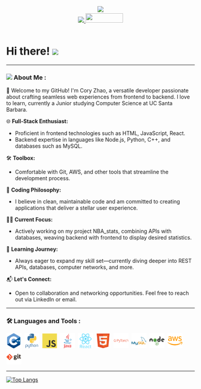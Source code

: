 <div id="header" align="center">
  <img src="https://media.giphy.com/media/gjrYDwbjnK8x36xZIO/giphy.gif" width="100"/>
</div>

<div id="badge" align="center">
  <a href="https://www.linkedin.com/in/coryzhao/">
    <img src="https://img.shields.io/badge/LinkedIn-blue?logo=linkedin&logoColor=white&style=for-the-badge" width="100"/>
  </a>
  <a href=mailto:"coryzhao80796@gmail.com">
    <img src="https://img.shields.io/badge/Gmail-D14836?style=for-the-badge&logo=gmail&logoColor=white" width="100" height ="25"/>
  </a>
</div>
<div id="counter" align="center">
  <a>
    <img src="https://komarev.com/ghpvc/?username=Cory-Zhao&style=flat-square&color=blue" alt=""/>
  </a>
</div>

<h1>
  Hi there!
  <img src="https://media.giphy.com/media/hvRJCLFzcasrR4ia7z/giphy.gif" width="30px"/>
</h1>

---
### <img src="https://media.giphy.com/media/WUlplcMpOCEmTGBtBW/giphy.gif" width="30"> About Me :

🚀 Welcome to my GitHub! I'm Cory Zhao, a versatile developer passionate about crafting seamless web experiences from frontend to backend. I love to learn, currently a Junior studying Computer Science at UC Santa Barbara.

🌐 **Full-Stack Enthusiast:**
  - Proficient in frontend technologies such as HTML, JavaScript, React.
  - Backend expertise in languages like Node.js, Python, C++, and databases such as MySQL.

🛠️ **Toolbox:**
  - Comfortable with Git, AWS, and other tools that streamline the development process.

🔧 **Coding Philosophy:**
  - I believe in clean, maintainable code and am committed to creating applications that deliver a stellar user experience.

👨‍💻 **Current Focus:**
  - Actively working on my project NBA_stats, combining APIs with databases, weaving backend with frontend to display desired statistics.
  
🌱 **Learning Journey:**
  - Always eager to expand my skill set—currently diving deeper into REST APIs, databases, computer networks, and more.

📬 **Let's Connect:**
  - Open to collaboration and networking opportunities. Feel free to reach out via LinkedIn or email.

---

### :hammer_and_wrench: Languages and Tools :

<div>
  <img src="https://github.com/devicons/devicon/blob/master/icons/cplusplus/cplusplus-original.svg" title="C++" alt="C++" width="40" height="40"/>&nbsp;
  <img src="https://github.com/devicons/devicon/blob/master/icons/python/python-original-wordmark.svg" title="Python" alt="Python" width="40" height="40"/>&nbsp;
  <img src="https://github.com/devicons/devicon/blob/master/icons/javascript/javascript-original.svg" title="JavaScript" alt="JavaScript" width="40" height="40"/>&nbsp;
  <img src="https://github.com/devicons/devicon/blob/master/icons/java/java-original-wordmark.svg" title="Java" alt="Java" width="40" height="40"/>&nbsp;
  <img src="https://github.com/devicons/devicon/blob/master/icons/react/react-original-wordmark.svg" title="React" alt="React" width="40" height="40"/>&nbsp;
  <img src="https://github.com/devicons/devicon/blob/master/icons/html5/html5-original.svg" title="HTML5" alt="HTML" width="40" height="40"/>&nbsp;
  <img src="https://github.com/devicons/devicon/blob/master/icons/pytorch/pytorch-plain-wordmark.svg" title="PyTorch" alt="PyTorch" width="40" height="40"/>&nbsp;
  <img src="https://github.com/devicons/devicon/blob/master/icons/mysql/mysql-original-wordmark.svg" title="MySQL"  alt="MySQL" width="40" height="40"/>&nbsp;
  <img src="https://github.com/devicons/devicon/blob/master/icons/nodejs/nodejs-original-wordmark.svg" title="NodeJS" alt="NodeJS" width="40" height="40"/>&nbsp;
  <img src="https://github.com/devicons/devicon/blob/master/icons/amazonwebservices/amazonwebservices-plain-wordmark.svg" title="AWS" alt="AWS" width="40" height="40"/>&nbsp;
  <img src="https://github.com/devicons/devicon/blob/master/icons/git/git-original-wordmark.svg" title="Git" **alt="Git" width="40" height="40"/>
</div>

---

[![Top Langs](https://github-readme-stats.vercel.app/api/top-langs/?username=Cory-Zhao&layout=compact&theme=vision-friendly-dark)](https://github.com/anuraghazra/github-readme-stats)


<!--
**Cory-Zhao/Cory-Zhao** is a ✨ _special_ ✨ repository because its `README.md` (this file) appears on your GitHub profile.

Here are some ideas to get you started:

- 🔭 I’m currently working on ...
- 🌱 I’m currently learning ...
- 👯 I’m looking to collaborate on ...
- 🤔 I’m looking for help with ...
- 💬 Ask me about ...
- 📫 How to reach me: ...
- 😄 Pronouns: ...
- ⚡ Fun fact: ...
-->
